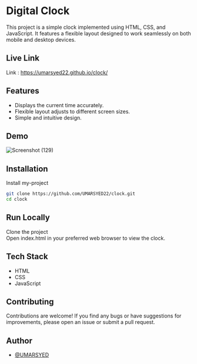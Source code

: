 
# Digital Clock
This project is a simple clock implemented using HTML, CSS, and JavaScript. It features a flexible layout designed to work seamlessly on both mobile and desktop devices.



## Live Link
Link :
https://umarsyed22.github.io/clock/
## Features

- Displays the current time accurately.
- Flexible layout adjusts to different screen sizes.
- Simple and intuitive design.


## Demo
![Screenshot (129)](https://github.com/UMARSYED22/clock/assets/91256810/93a8e23b-45d2-472b-b6ce-d4f953e4d478)



## Installation

Install my-project

```bash
git clone https://github.com/UMARSYED22/clock.git
cd clock
```
    
## Run Locally

Clone the project  
Open index.html in your preferred web browser to view the clock.


## Tech Stack

- HTML
- CSS
- JavaScript


## Contributing

Contributions are welcome! If you find any bugs or have suggestions for improvements, please open an issue or submit a pull request.


## Author

- [@UMARSYED](https://github.com/UMARSYED22)

